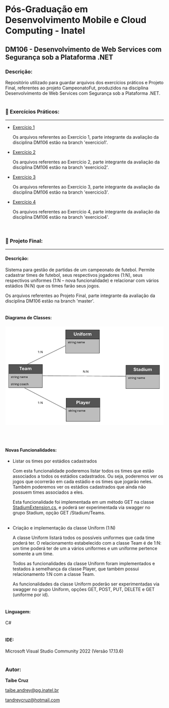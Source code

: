 # Pós-Graduação em Desenvolvimento Mobile e Cloud Computing - Inatel
## DM106 - Desenvolvimento de Web Services com Segurança sob a Plataforma .NET
### Descrição:
Repositório utilizado para guardar arquivos dos exercícios práticos e Projeto Final, referentes ao projeto CampeonatoFut, produzidos na disciplina Desenvolvimento de Web Services com Segurança sob a Plataforma .NET.<br><br>
### 📂 Exercícios Práticos:


---

- [Exercício 1](https://github.com/tandreycruz/PG_Inatel_DM106_CampeonatoFut/tree/exercicio1)

  Os arquivos referentes ao Exercício 1, parte integrante da avaliação da disciplina DM106 estão na branch 'exercicio1'.

- [Exercício 2](https://github.com/tandreycruz/PG_Inatel_DM106_CampeonatoFut/tree/exercicio2)

  Os arquivos referentes ao Exercício 2, parte integrante da avaliação da disciplina DM106 estão na branch 'exercicio2'.

- [Exercício 3](https://github.com/tandreycruz/PG_Inatel_DM106_CampeonatoFut/tree/exercicio3)

  Os arquivos referentes ao Exercício 3, parte integrante da avaliação da disciplina DM106 estão na branch 'exercicio3'.

- [Exercício 4](https://github.com/tandreycruz/PG_Inatel_DM106_CampeonatoFut/tree/exercicio4)

  Os arquivos referentes ao Exercício 4, parte integrante da avaliação da disciplina DM106 estão na branch 'exercicio4'.<br><br><br>

### 📂 Projeto Final:


---
#### Descrição:
Sistema para gestão de partidas de um campeonato de futebol. Permite cadastrar times de futebol, seus respectivos jogadores (1:N), seus respectivos uniformes (1:N – nova funcionalidade) e relacionar com vários 
estádios (N:N) que os times farão seus jogos.
  
Os arquivos referentes ao Projeto Final, parte integrante da avaliação da disciplina DM106 estão na branch 'master'.
<br><br>

#### Diagrama de Classes:

![Diagrama de Classes](https://github.com/tandreycruz/PG_Inatel_DM106_CampeonatoFut/blob/master/images/DiagramaClassesCampeonatoFut_ProjetoFinal.jpg)


<br><br>
#### Novas Funcionalidades:
- Listar os times por estádios cadastrados 

  Com esta funcionalidade poderemos listar todos os times que estão associados a todos os estádios cadastrados. Ou seja, poderemos ver os jogos que ocorrerão em cada estádio e os times que jogarão neles. Também  poderemos ver os estádios cadastrados que ainda não possuem times associados a eles. 

  Esta funcionalidade foi implementada em um método GET na classe [StadiumExtension.cs](https://github.com/tandreycruz/PG_Inatel_DM106_CampeonatoFut/blob/master/CampeonatoFut_API/EndPoints/StadiumExtension.cs), e poderá ser experimentada via swagger no grupo Stadium, opção GET /Stadium/Teams. 
<br><br>
 

- Criação e implementação da classe Uniform (1:N) 

  A classe Uniform listará todos os possíveis uniformes que cada time poderá ter. O relacionamento estabelecido com a classe Team é de 1:N: um time poderá ter de um a vários uniformes e um uniforme pertence somente a um time. 

  Todos as funcionalidades da classe Uniform foram implementados e testados à semelhança da classe Player, que também possui relacionamento 1:N com a classe Team. 

  As funcionalidades da classe Uniform poderão ser experimentadas via swagger no grupo Uniform, opções GET, POST, PUT, DELETE e GET (uniforme por id).
<br><br>
#### Linguagem:
C#
<br><br>

#### IDE:
Microsoft Visual Studio Community 2022 (Versão 17.13.6)<br><br>



### Autor:
**Taíbe Cruz**

taibe.andrey@pg.inatel.br

tandreycruz@hotmail.com
